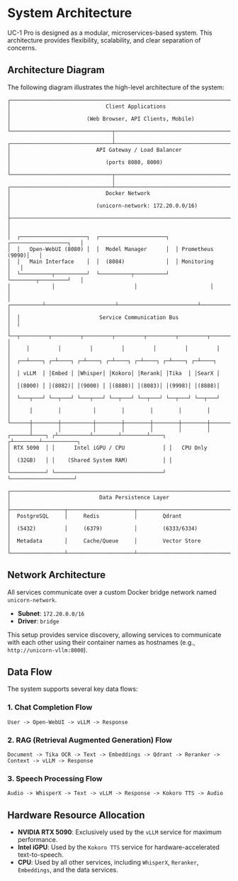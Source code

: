 # System Architecture

UC-1 Pro is designed as a modular, microservices-based system. This architecture provides flexibility, scalability, and clear separation of concerns.

## Architecture Diagram

The following diagram illustrates the high-level architecture of the system:

```
┌─────────────────────────────────────────────────────────────────────────────┐
│                              Client Applications                             │
│                        (Web Browser, API Clients, Mobile)                    │
└────────────────────────────────┬───────────────────────────────────────────┘
                                 │
┌────────────────────────────────┴───────────────────────────────────────────┐
│                           API Gateway / Load Balancer                       │
│                              (ports 8080, 8000)                            │
└────────────────────────────────┬───────────────────────────────────────────┘
                                 │
┌────────────────────────────────┴───────────────────────────────────────────┐
│                              Docker Network                                 │
│                           (unicorn-network: 172.20.0.0/16)                 │
├─────────────────────────────────────────────────────────────────────────────┤
│                                                                             │
│  ┌─────────────────────┐  ┌─────────────────────┐  ┌──────────────────┐   │
│  │   Open-WebUI (8080) │  │  Model Manager      │  │ Prometheus (9090)│   │
│  │   Main Interface    │  │  (8084)             │  │ Monitoring       │   │
│  └──────────┬──────────┘  └──────────┬──────────┘  └────────┬─────────┘   │
│             │                         │                       │             │
│  ┌──────────┴──────────────────────┴─────────────────────────┴──────────┐  │
│  │                         Service Communication Bus                     │  │
│  └──┬─────────┬─────────┬─────────┬─────────┬─────────┬─────────┬──────┘  │
│     │         │         │         │         │         │         │          │
│  ┌──┴────┐ ┌─┴────┐ ┌─┴────┐ ┌─┴────┐ ┌─┴────┐ ┌─┴────┐ ┌─┴────┐      │
│  │ vLLM  │ │Embed │ │Whisper│ │Kokoro│ │Rerank│ │Tika  │ │SearX │      │
│  │(8000) │ │(8082)│ │(9000) │ │(8880)│ │(8083)│ │(9998)│ │(8888)│      │
│  └───┬───┘ └──┬───┘ └───┬───┘ └──┬───┘ └──┬───┘ └──┬───┘ └──┬───┘      │
│      │        │          │        │        │        │        │           │
└──────┼────────┼──────────┼────────┼────────┼────────┼────────┼───────────┘
       │        │          │        │        │        │        │
┌──────┴────┐ ┌┴──────────┴────────┴────────┴────┐ ┌┴────────┴───────────┐
│ RTX 5090  │ │      Intel iGPU / CPU            │ │   CPU Only         │
│  (32GB)   │ │    (Shared System RAM)           │ │                    │
└───────────┘ └──────────────────────────────────┘ └────────────────────┘

┌─────────────────────────────────────────────────────────────────────────────┐
│                            Data Persistence Layer                           │
├─────────────────┬─────────────────────┬────────────────────────────────────┤
│  PostgreSQL     │     Redis           │        Qdrant                      │
│  (5432)         │     (6379)          │        (6333/6334)                 │
│  Metadata       │     Cache/Queue     │        Vector Store                │
└─────────────────┴─────────────────────┴────────────────────────────────────┘
```

## Network Architecture

All services communicate over a custom Docker bridge network named `unicorn-network`.

- **Subnet**: `172.20.0.0/16`
- **Driver**: `bridge`

This setup provides service discovery, allowing services to communicate with each other using their container names as hostnames (e.g., `http://unicorn-vllm:8000`).

## Data Flow

The system supports several key data flows:

### 1. Chat Completion Flow

`User -> Open-WebUI -> vLLM -> Response`

### 2. RAG (Retrieval Augmented Generation) Flow

`Document -> Tika OCR -> Text -> Embeddings -> Qdrant -> Reranker -> Context -> vLLM -> Response`

### 3. Speech Processing Flow

`Audio -> WhisperX -> Text -> vLLM -> Response -> Kokoro TTS -> Audio`

## Hardware Resource Allocation

- **NVIDIA RTX 5090**: Exclusively used by the `vLLM` service for maximum performance.
- **Intel iGPU**: Used by the `Kokoro TTS` service for hardware-accelerated text-to-speech.
- **CPU**: Used by all other services, including `WhisperX`, `Reranker`, `Embeddings`, and the data services.
